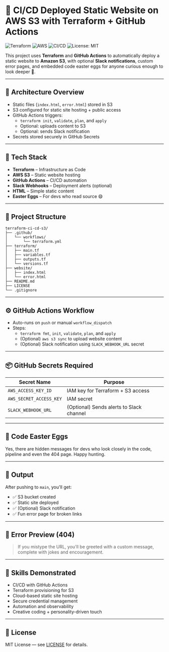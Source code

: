 # 🚀 CI/CD Deployed Static Website on AWS S3 with Terraform + GitHub Actions

![Terraform](https://img.shields.io/badge/Terraform-IaC-blue?logo=terraform)
![AWS](https://img.shields.io/badge/AWS-S3-orange?logo=amazon-aws)
![CI/CD](https://img.shields.io/badge/GitHub%20Actions-CI%2FCD-blue?logo=githubactions)
![License: MIT](https://img.shields.io/badge/License-MIT-green.svg)

This project uses **Terraform** and **GitHub Actions** to automatically deploy a static website to **Amazon S3**, with optional **Slack notifications**, custom error pages, and embedded code easter eggs for anyone curious enough to look deeper 👀.

---

## 📸 Architecture Overview

- Static files (`index.html`, `error.html`) stored in S3
- S3 configured for static site hosting + public access
- GitHub Actions triggers:
  - `terraform init`, `validate`, `plan`, and `apply`
  - Optional: uploads content to S3
  - Optional: sends Slack notification
- Secrets stored securely in GitHub Secrets

---

## 🧱 Tech Stack

- **Terraform** – Infrastructure as Code
- **AWS S3** – Static website hosting
- **GitHub Actions** – CI/CD automation
- **Slack Webhooks** – Deployment alerts (optional)
- **HTML** – Simple static content
- **Easter Eggs** – For devs who read source 😄

---

## 📁 Project Structure

```
terraform-ci-cd-s3/
├── .github/
│   └── workflows/
│       └── terraform.yml
├── terraform/
│   ├── main.tf
│   ├── variables.tf
│   ├── outputs.tf
│   └── versions.tf
├── website/
│   ├── index.html
│   └── error.html
├── README.md
├── LICENSE
└── .gitignore
```

---

## ⚙️ GitHub Actions Workflow

- Auto-runs on `push` or manual `workflow_dispatch`
- Steps:
  - `terraform fmt`, `init`, `validate`, `plan`, and `apply`
  - (Optional) `aws s3 sync` to upload website content
  - (Optional) Slack notification using `SLACK_WEBHOOK_URL` secret

---

## 📦 GitHub Secrets Required

| Secret Name | Purpose |
|-------------|---------|
| `AWS_ACCESS_KEY_ID` | IAM key for Terraform + S3 access |
| `AWS_SECRET_ACCESS_KEY` | IAM secret |
| `SLACK_WEBHOOK_URL` | (Optional) Sends alerts to Slack channel |

---

## 🐣 Code Easter Eggs

Yes, there are hidden messages for devs who look closely in the code, pipeline and even the 404 page. Happy hunting.

---

## 🔗 Output

After pushing to `main`, you'll get:
- ✅ S3 bucket created
- ✅ Static site deployed
- ✅ (Optional) Slack notification
- ✅ Fun error page for broken links

---

## 🧪 Error Preview (404)

> If you mistype the URL, you'll be greeted with a custom message, complete with jokes and encouragement.

---

## 🧠 Skills Demonstrated

- CI/CD with GitHub Actions
- Terraform provisioning for S3
- Cloud-based static site hosting
- Secure credential management
- Automation and observability
- Creative coding + personality-driven touch

---

## 📄 License

MIT License — see [LICENSE](LICENSE) for details.

